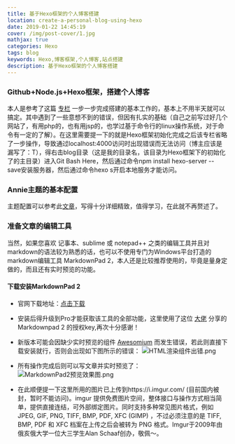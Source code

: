 ```yaml
---
title: 基于Hexo框架的个人博客搭建
location: create-a-personal-blog-using-hexo
date: 2019-01-22 14:45:19
cover: /img/post-cover/1.jpg
mathjax: true
categories: Hexo
tags: blog
keywords: Hexo,博客框架,个人博客,站点搭建
description: 基于Hexo框架的个人博客搭建
---
```


### Github+Node.js+Hexo框架，搭建个人博客
本人是参考了这篇 <a href="https://zhuanlan.zhihu.com/p/26625249/" rel="external nofollow">专栏</a> 一步一步完成搭建的基本工作的，基本上不用半天就可以搞定。其中遇到了一些意想不到的错误，但因有扎实的基础（自己之前写过好几个网站了，有用php的，也有用jsp的，也学过基于命令行的linux操作系统，对于命令有一定的了解）。在这里需要提一下的就是Hexo框架初始化完成之后该专栏省略了一步操作，导致通过localhost:4000访问时出现错误而无法访问（博主应该是漏写了：T），得右击blog目录（这是我的目录名，该目录为Hexo框架下的初始化了的主目录）进入Git Bash Here，然后通过命令npm install hexo-server --save安装服务器，然后通过命令hexo s开启本地服务才能访问。

### Annie主题的基本配置
主题配置可以参考此<a href="https://sariay.github.io/2018/08/27/Annie%E4%B8%BB%E9%A2%98%E4%BD%BF%E7%94%A8%E8%AF%B4%E6%98%8E/" rel="external nofollow">文章</a>，写得十分详细精致，值得学习，在此就不再赘述了。

### 准备文章的编辑工具
当然，如果您喜欢 记事本、sublime 或 notepad++ 之类的编辑工具并且对markdown的语法较为熟悉的话，也可以不使用专门为Windows平台打造的markdown编辑工具 MarkdownPad 2，本人还是比较推荐使用的，毕竟是量身定做的，而且还有实时预览的功能。

#### 下载安装MarkdownPad 2
- 官网下载地址：[点击下载](http://www.markdownpad.com/) 
- 安装后得升级到Pro才能获取该工具的全部功能，这里使用了这位 [大佬](https://www.jianshu.com/p/a85e8b0545e2/) 分享的 Markdownpad 2 的授权key,再次十分感谢！
- 新版本可能会因缺少实时预览的组件 [Awesomium](http://markdownpad.com/download/awesomium_v1.6.6_sdk_win.exe) 而发生错误，若此则直接下载安装就行，否则会出现如下图所示的错误：
![HTML渲染组件出错.png](/img/cut-pic/19-1-22/zViphhR.png)

- 所有操作完成后则可以写文章并实时预览了：
![MarkdownPad2预览效果图.png](/img/cut-pic/19-1-22/LGRAhTn.png)
- 在此顺便提一下这里所用的图片已上传到https://i.imgur.com/ (目前国内被封，暂时不能访问)。imgur 提供免费图片空间，整体接口与操作方式相当简单，提供直接连结，可外部绑定图片。同时支持多种常见图片格式，例如 JPEG, GIF, PNG, TIFF, BMP, PDF, XFC (GIMP) ，不过必须注意的是 TIFF, BMP, PDF 和 XFC 档案在上传之后会被转为 PNG 格式。Imgur于2009年由俄亥俄大学一位大三学生Alan Schaaf创办，敬佩～。

